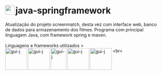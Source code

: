 # java-springframework <img align="left" alt="gui-j" height="30" width="30" src="https://cdn.jsdelivr.net/gh/devicons/devicon/icons/intellij/intellij-original.svg"/>
Atualização do projeto screenmatch, desta vez com interface web, banco de dados para armazenamento dos filmes.
Programa com principal linguagem Java, com framework spring e maven.
<br>
<br>
Linguagens e frameworks utilizados >
<br>
<br<
<img align="left" alt="gui-j" height="70" width="70" src="https://cdn.jsdelivr.net/gh/devicons/devicon/icons/java/java-original-wordmark.svg"/>
<img align="left" alt="gui-j" height="70" width="70" src="https://cdn.jsdelivr.net/gh/devicons/devicon/icons/spring/spring-original-wordmark.svg"/>
<img align="left" alt="gui-j" height="70" width="50" src="https://cdn.jsdelivr.net/gh/devicons/devicon/icons/maya/maya-original.svg"/>
<img align="left" alt="gui-j" height="70" width="70" src="https://cdn.jsdelivr.net/gh/devicons/devicon/icons/mysql/mysql-original-wordmark.svg"/>
<img align="left" alt="gui-j" height="70" width="70" src="https://cdn.jsdelivr.net/gh/devicons/devicon/icons/html5/html5-original-wordmark.svg" />
           
          
